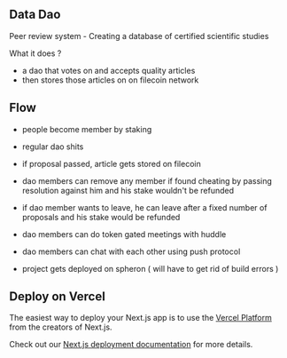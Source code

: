 
## Data Dao
Peer review system - Creating a database of certified scientific studies

What it does ?
- a dao that votes on and accepts quality articles
- then stores those articles on on filecoin network

## Flow
- people become member by staking 
- regular dao shits
- if proposal passed, article gets stored on filecoin
- dao members can remove any member if found cheating by passing resolution against him and his stake wouldn't be refunded
- if dao member wants to leave, he can leave after a fixed number of proposals and his stake would be refunded

- dao members can do token gated meetings with huddle
- dao members can chat with each other using push protocol 

- project gets deployed on spheron ( will have to get rid of build errors )

## Deploy on Vercel

The easiest way to deploy your Next.js app is to use the [Vercel Platform](https://vercel.com/new?utm_medium=default-template&filter=next.js&utm_source=create-next-app&utm_campaign=create-next-app-readme) from the creators of Next.js.

Check out our [Next.js deployment documentation](https://nextjs.org/docs/deployment) for more details.

